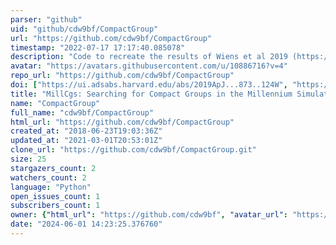 ```yaml
---
parser: "github"
uid: "github/cdw9bf/CompactGroup"
url: "https://github.com/cdw9bf/CompactGroup"
timestamp: "2022-07-17 17:17:40.085078"
description: "Code to recreate the results of Wiens et al 2019 (https://authors.library.caltech.edu/93762/)"
avatar: "https://avatars.githubusercontent.com/u/10886716?v=4"
repo_url: "https://github.com/cdw9bf/CompactGroup"
doi: ["https://ui.adsabs.harvard.edu/abs/2019ApJ...873..124W", "https://ui.adsabs.harvard.edu/abs/2018ascl.soft11010W/abstract"]
title: "MillCgs: Searching for Compact Groups in the Millennium Simulation"
name: "CompactGroup"
full_name: "cdw9bf/CompactGroup"
html_url: "https://github.com/cdw9bf/CompactGroup"
created_at: "2018-06-23T19:03:36Z"
updated_at: "2021-03-01T20:53:01Z"
clone_url: "https://github.com/cdw9bf/CompactGroup.git"
size: 25
stargazers_count: 2
watchers_count: 2
language: "Python"
open_issues_count: 1
subscribers_count: 1
owner: {"html_url": "https://github.com/cdw9bf", "avatar_url": "https://avatars.githubusercontent.com/u/10886716?v=4", "login": "cdw9bf", "type": "User"}
date: "2024-06-01 14:23:25.376760"
---
```

